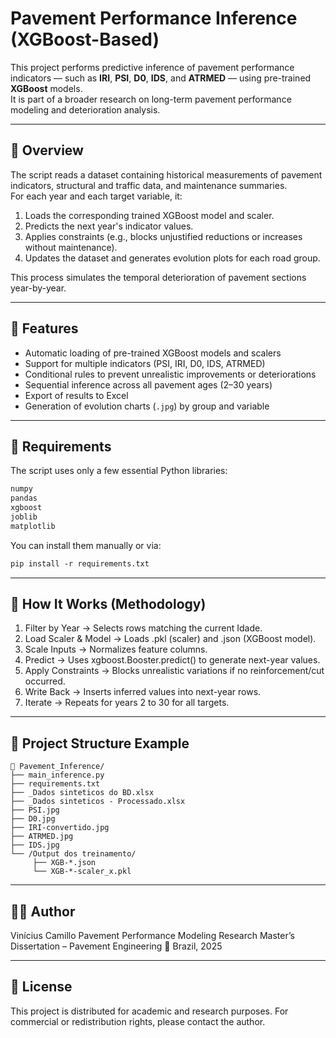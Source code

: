 # Pavement Performance Inference (XGBoost-Based)

This project performs predictive inference of pavement performance indicators — such as **IRI**, **PSI**, **D0**, **IDS**, and **ATRMED** — using pre-trained **XGBoost** models.  
It is part of a broader research on long-term pavement performance modeling and deterioration analysis.

---

## 📘 Overview

The script reads a dataset containing historical measurements of pavement indicators, structural and traffic data, and maintenance summaries.  
For each year and each target variable, it:
1. Loads the corresponding trained XGBoost model and scaler.
2. Predicts the next year's indicator values.
3. Applies constraints (e.g., blocks unjustified reductions or increases without maintenance).
4. Updates the dataset and generates evolution plots for each road group.

This process simulates the temporal deterioration of pavement sections year-by-year.

---

## 🧩 Features

- Automatic loading of pre-trained XGBoost models and scalers  
- Support for multiple indicators (PSI, IRI, D0, IDS, ATRMED)  
- Conditional rules to prevent unrealistic improvements or deteriorations  
- Sequential inference across all pavement ages (2–30 years)  
- Export of results to Excel  
- Generation of evolution charts (`.jpg`) by group and variable  

---

## 🧠 Requirements

The script uses only a few essential Python libraries:

```txt
numpy
pandas
xgboost
joblib
matplotlib
```

You can install them manually or via:
```txt
pip install -r requirements.txt
```

---

## 🧮 How It Works (Methodology)

1. Filter by Year → Selects rows matching the current Idade.
2. Load Scaler & Model → Loads .pkl (scaler) and .json (XGBoost model).
3. Scale Inputs → Normalizes feature columns.
4. Predict → Uses xgboost.Booster.predict() to generate next-year values.
5. Apply Constraints → Blocks unrealistic variations if no reinforcement/cut occurred.
6. Write Back → Inserts inferred values into next-year rows.
7. Iterate → Repeats for years 2 to 30 for all targets.

---

## 📂 Project Structure Example
```
📁 Pavement_Inference/
├── main_inference.py
├── requirements.txt
├── _Dados sinteticos do BD.xlsx
├── _Dados sinteticos - Processado.xlsx
├── PSI.jpg
├── D0.jpg
├── IRI-convertido.jpg
├── ATRMED.jpg
├── IDS.jpg
└── /Output dos treinamento/
     ├── XGB-*.json
     └── XGB-*-scaler_x.pkl
```

---

## 🧑‍🔬 Author

Vinícius Camillo
Pavement Performance Modeling Research
Master’s Dissertation – Pavement Engineering
📍 Brazil, 2025

---

## 🧱 License

This project is distributed for academic and research purposes.
For commercial or redistribution rights, please contact the author.

